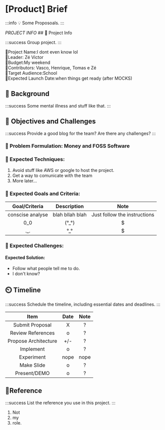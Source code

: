 # [Product] Brief

:::info
:bulb: Some Proposoals.
:::

_PROJECT INFO_ ## :beginner: Project Info

:::success
Group project.
:::

:small_blue_diamond:Project Name:I dont even know lol  
:small_blue_diamond:Leader: Zé Victor  
:small_blue_diamond:Budget:My weekend  
:small_blue_diamond:Contributors: Vasco, Henrique, Tomas e Zé  
:small_blue_diamond:Target Audience:School  
:small_blue_diamond:Expected Launch Date:when things get ready (after MOCKS)

## :triangular_flag_on_post: Background

:::success
Some mental illness and stuff like that.
:::

## :pencil: Objectives and Challenges

:::success
Provide a good blog for the team? Are there any challenges? 
:::

### :small_blue_diamond: Problem Formulation: Money and FOSS Software

### :small_blue_diamond: Expected Techniques:

1. Avoid stuff like AWS or google to host the project. 
2. Get a way to comunicate with the team
3. More later...

### :small_blue_diamond: Expected Goals and Criteria:


| **Goal/Criteria** | **Description** | **Note** |
|:-----------------:|:---------------:|:--------:|
| conscise analyse  | blah bllah blah | Just follow the instructions|
|      0_0             |      (°_°)           |      $  |
|         ._.          |       °_°            |      $  |

### :small_blue_diamond: Expected Challenges:

#### Expected Solution:
- Follow what people tell me to do.
- I don't know?

## :timer_clock: Timeline

:::success
Schedule the timeline, including essential dates and deadlines.
:::

|        **Item**        | **Date** | **Note** |
|:----------------------:|:--------:|:--------:|
|     Submit Proposal    |     X     |    ?      |
|    Review References   |    o      |     ?     |
| Propose   Architecture |     +/-  |      ?    |
|        Implement       |     o    |       ?   |
|       Experiment       | nope     |  nope        |
|       Make Slide       |     o    |      ?    |
|      Present/DEMO      |     o     |       ?   |


## :book:Reference

:::success
List the reference you use in this project.
:::

1. Not
2. my
3. role.
          
